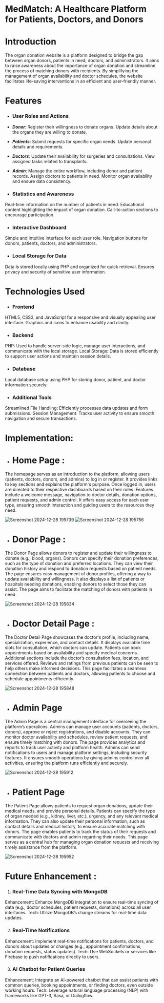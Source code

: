 # MedMatch: A Healthcare Platform for Patients, Doctors, and Donors
# Introduction
The organ donation website is a platform designed to bridge the gap between organ donors, patients in need, doctors, and administrators. It aims to raise awareness about the importance of organ donation and streamline the process of matching donors with recipients. By simplifying the management of organ availability and doctor schedules, the website facilitates life-saving interventions in an efficient and user-friendly manner.

# Features
*  <h3>User Roles and Actions</h3>
* ***Donor***:
 Register their willingness to donate organs.
 Update details about the organs they are willing to donate.
* ***Patients***:
Submit requests for specific organ needs.
Update personal details and requirements.
* ***Doctors***:
Update their availability for surgeries and consultations.
View assigned tasks related to transplants.
* ***Admin***:
Manage the entire workflow, including donor and patient records.
Assign doctors to patients in need.
Monitor organ availability and ensure data consistency.

* <h3>Statistics and Awareness</h3>
Real-time information on the number of patients in need.
Educational content highlighting the impact of organ donation.
Call-to-action sections to encourage participation.

*  <h3>Interactive Dashboard</h3>
Simple and intuitive interface for each user role.
Navigation buttons for donors, patients, doctors, and administrators.

*  <h3>Local Storage for Data</h3>
Data is stored locally using PHP and organized for quick retrieval.
Ensures privacy and security of sensitive user information.

# Technologies Used
*  <h3>Frontend</h3>
HTML5, CSS3, and JavaScript for a responsive and visually appealing user interface.
Graphics and icons to enhance usability and clarity.

*  <h3>Backend</h3>
PHP: Used to handle server-side logic, manage user interactions, and communicate with the local storage.
Local Storage: Data is stored efficiently to support user actions and maintain session details.

*  <h3>Database</h3>
Local database setup using PHP for storing donor, patient, and doctor information securely.

*  <h3>Additional Tools</h3>
Streamlined File Handling: Efficiently processes data updates and form submissions.
Session Management: Tracks user activity to ensure smooth navigation and secure transactions.

# Implementation:

* # Home Page :
The homepage serves as an introduction to the platform, allowing users (patients, doctors, donors, and admins) to log in or register. It provides links to key sections and explains the platform's purpose. Once logged in, users are directed to their respective dashboards based on their roles. Features include a welcome message, navigation to doctor details, donation options, patient requests, and admin control. It offers easy access for each user type, ensuring smooth interaction and guiding users to the resources they need.

![Screenshot 2024-12-28 195739](https://github.com/user-attachments/assets/5898fe0f-0789-42f0-b088-71f468093352)
![Screenshot 2024-12-28 195756](https://github.com/user-attachments/assets/68a42454-62dd-41bb-bdf5-fd4bb4830be3)

* # Donor Page :
The Donor Page allows donors to register and update their willingness to donate (e.g., blood, organs). Donors can specify their donation preferences, such as the type of donation and preferred locations. They can view their donation history and respond to donation requests based on patient needs. The page ensures easy management of donor profiles, offering a way to update availability and willingness. It also displays a list of patients or hospitals needing donations, enabling donors to select those they can assist. The page aims to facilitate the matching of donors with patients in need.

![Screenshot 2024-12-28 195834](https://github.com/user-attachments/assets/a2d4e49c-6773-4a73-b271-5b40fc8b7b64)

* # Doctor Detail Page :
The Doctor Detail Page showcases the doctor's profile, including name, specialization, experience, and contact details. It displays available time slots for consultation, which doctors can update. Patients can book appointments based on availability and specify medical concerns. Additional sections include the doctor’s consultation fees, location, and services offered. Reviews and ratings from previous patients can be seen to help others make informed decisions. This page facilitates a seamless connection between patients and doctors, allowing patients to choose and schedule appointments efficiently.

![Screenshot 2024-12-28 195848](https://github.com/user-attachments/assets/49d31f1b-3d6c-4ef8-b02e-60a4f6c8f80e)

* # Admin Page
The Admin Page is a central management interface for overseeing the platform’s operations. Admins can manage user accounts (patients, doctors, donors), approve or reject registrations, and disable accounts. They can monitor doctor availability and schedules, review patient requests, and ensure timely matching with donors. The page provides analytics and reports to track user activity and platform health. Admins can send notifications to users and manage platform settings, including security features. It ensures smooth operations by giving admins control over all activities, ensuring the platform runs efficiently and securely.

![Screenshot 2024-12-28 195912](https://github.com/user-attachments/assets/5b2b48d0-91fb-4638-84b4-c7ffcd3d8eda)

* # Patient Page
The Patient Page allows patients to request organ donations, update their medical needs, and provide personal details. Patients can specify the type of organ needed (e.g., kidney, liver, etc.), urgency, and any relevant medical information. They can also update their personal information, such as contact details and medical history, to ensure accurate matching with donors. The page enables patients to track the status of their requests and communicate with doctors and admin regarding their needs. This page serves as a central hub for managing organ donation requests and receiving timely assistance from the platform.

![Screenshot 2024-12-28 195952](https://github.com/user-attachments/assets/090e656d-2429-406a-baca-68f3f97b125a)

# Future Enhancement :
1. <h3>Real-Time Data Syncing with MongoDB</h3>
Enhancement: Enhance MongoDB integration to ensure real-time syncing of data (e.g., doctor schedules, patient requests, donations) across all user interfaces.
Tech: Utilize MongoDB’s change streams for real-time data updates.

2. <h3>Real-Time Notifications</h3>
Enhancement: Implement real-time notifications for patients, doctors, and donors about updates or changes (e.g., appointment confirmations, donation requests, status updates).
Tech: Use WebSockets or services like Firebase to push notifications directly to users.

3. <h3>AI Chatbot for Patient Queries</h3>
Enhancement: Integrate an AI-powered chatbot that can assist patients with common queries, booking appointments, or finding doctors, even outside working hours.
Tech: Leverage natural language processing (NLP) with frameworks like GPT-3, Rasa, or Dialogflow.



